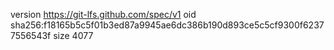 version https://git-lfs.github.com/spec/v1
oid sha256:f18165b5c5f01b3ed87a9945ae6dc386b190d893ce5c5cf9300f62377556543f
size 4077
